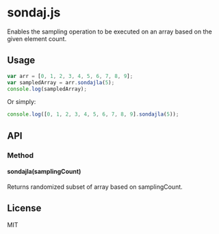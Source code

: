 # sondaj.js
Enables the sampling operation to be executed on an array based on the given element count.

## Usage

```javaScript
var arr = [0, 1, 2, 3, 4, 5, 6, 7, 8, 9];
var sampledArray = arr.sondajla(5);
console.log(sampledArray);
```
Or simply:
```javaScript
console.log([0, 1, 2, 3, 4, 5, 6, 7, 8, 9].sondajla(5));
```

## API
### Method
#### sondajla(samplingCount)
Returns randomized subset of array based on samplingCount.

## License
MIT

